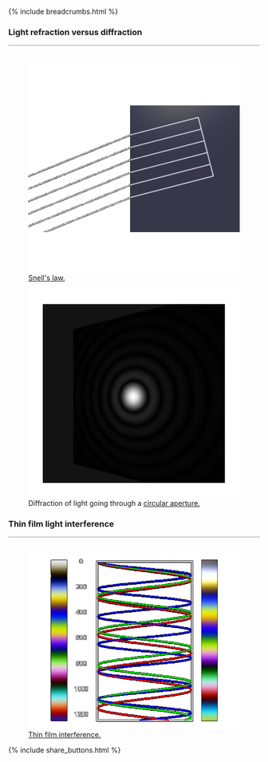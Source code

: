 {% include breadcrumbs.html %}

### Light refraction versus diffraction
<div style="border-top: 1px solid #999999"><br/></div>

<div class="double_image">
  <figure class="left_image">
    <a href="refraction.html">
      <img alt="Light refraction" src="images/refraction.png" title="Click to animate"/>
    </a>
    <figcaption><a href="https://en.wikipedia.org/wiki/Snell%27s_law">Snell&apos;s law.</a></figcaption>
  </figure>
  <figure class="right_image">
    <a href="circular_aperture.html">
      <img alt="Circular aperture diffraction" src="images/circular_aperture.png" title="Click to animate"/>
    </a>
    <figcaption>Diffraction of light going through a
    <a href="https://en.wikipedia.org/wiki/Airy_disk">circular aperture.</a></figcaption>
  </figure>
</div>
<p style="clear: both;"></p>

### Thin film light interference
<div style="border-top: 1px solid #999999"><br/></div>

<div class="double_image">
  <figure class="left_image">
    <a href="thin_film.html">
      <img alt="Thin film interference" src="images/thin_film.png" title="Click to animate"/>
    </a>
    <figcaption><a href="https://en.wikipedia.org/wiki/Thin-film_interference">Thin film interference.</a></figcaption>
  </figure>
  <figure class="right_image">
    <!-- SPACE RESERVED FOR FUTURE APPLICATION
      -->
  </figure>
</div>
<p style="clear: both;"></p>
{% include share_buttons.html %}